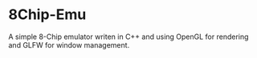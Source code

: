 # 8Chip-Emu

A simple 8-Chip emulator writen in C++ and using OpenGL for rendering and GLFW for window management.
